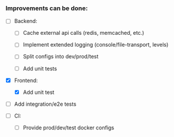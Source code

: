 ### Improvements can be done:

- [ ] Backend:
  - [ ] Cache external api calls (redis, memcached, etc.)
  - [ ] Implement extended logging (console/file-transport, levels)
  - [ ] Split configs into dev/prod/test
  - [ ] Add unit tests


- [x] Frontend:
  - [x] Add unit test


- [ ] Add integration/e2e tests


- [ ] CI:
  - [ ] Provide prod/dev/test docker configs
